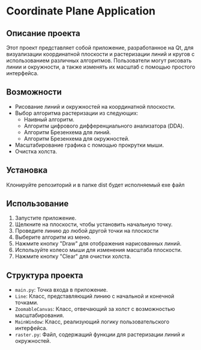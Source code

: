 # Coordinate Plane Application

## Описание проекта
Этот проект представляет собой приложение, разработанное на Qt, для визуализации координатной плоскости и растеризации линий и кругов с использованием различных алгоритмов. Пользователи могут рисовать линии и окружности, а также изменять их масштаб с помощью простого интерфейса.

## Возможности
- Рисование линий и окружностей на координатной плоскости.
- Выбор алгоритма растеризации из следующих:
  - Наивный алгоритм.
  - Алгоритм цифрового дифференциального анализатора (DDA).
  - Алгоритм Брезенхема для линий.
  - Алгоритм Брезенхема для окружностей.
- Масштабирование графика с помощью прокрутки мыши.
- Очистка холста.

## Установка

Клонируйте репозиторий и в папке dist будет исполняемый ехе файл

## Использование
1. Запустите приложение.
2. Щелкните на плоскости, чтобы установить начальную точку.
3. Проведите линию до любой другой точки на плоскости
4. Выберите алгоритм  из  меню.
5. Нажмите кнопку "Draw" для отображения нарисованных линий.
6. Используйте колесо мыши для изменения масштаба плоскости.
7. Нажмите кнопку "Clear" для очистки холста.

## Структура проекта
- `main.py`: Точка входа в приложение.
- `Line`: Класс, представляющий линию с начальной и конечной точками.
- `ZoomableCanvas`: Класс, отвечающий за холст с возможностью масштабирования.
- `MainWindow`: Класс, реализующий логику пользовательского интерфейса.
- `raster.py`: Файл, содержащий функции для растеризации линий и окружностей.

